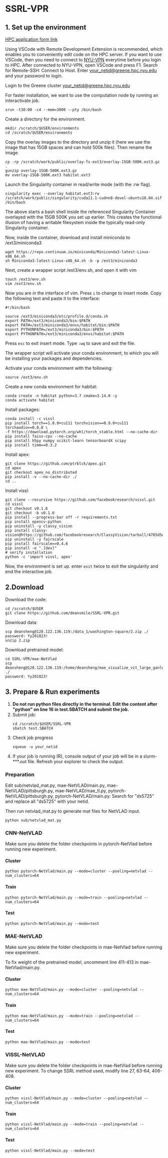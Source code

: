 # SSRL-VPR

## 1. Set up the environment
[HPC application form link](https://www.nyu.edu/life/information-technology/research-computing-services/high-performance-computing/high-performance-computing-nyu-it/hpc-accounts-and-eligibility.html)

Using VSCode with Remote Development Extension is recommended, which enables you to conveniently edit code on the HPC server. If you want to use VSCode, then you need to connect to [NYU-VPN](https://nyu.service-now.com/sp?id=search&spa=1&q=vpnmfa) everytime before you login to HPC. After connected to NYU-VPN, open VSCode and press F1. Search for Remote-SSH: Connect to Host. Enter your_netid@greene.hpc.nyu.edu and your password to login.

Login to the Greene cluster your_netid@greene.hpc.nyu.edu

For faster installation, we want to use the computation node by running an interactivate job.
```
srun -t30:00 -c4 --mem=3000 --pty /bin/bash
```
Create a directory for the environment.
```
mkdir /scratch/$USER/environments
cd /scratch/$USER/environments
```
Copy the overlay images to the directory and unzip it (here we use the image that has 15GB spaces and can hold 500k files). Then rename the image
```
cp -rp /scratch/work/public/overlay-fs-ext3/overlay-15GB-500K.ext3.gz .
gunzip overlay-15GB-500K.ext3.gz
mv overlay-15GB-500K.ext3 habitat.ext3
```
Launch the Singularity container in read/write mode (with the :rw flag). 
```
singularity exec --overlay habitat.ext3:rw /scratch/work/public/singularity/cuda11.1-cudnn8-devel-ubuntu18.04.sif /bin/bash
```
The above starts a bash shell inside the referenced Singularity Container overlayed with the 15GB 500K you set up earlier. This creates the functional illusion of having a writable filesystem inside the typically read-only Singularity container.

Now, inside the container, download and install miniconda to /ext3/miniconda3
```
wget https://repo.continuum.io/miniconda/Miniconda3-latest-Linux-x86_64.sh
sh Miniconda3-latest-Linux-x86_64.sh -b -p /ext3/miniconda3
```
Next, create a wrapper script /ext3/env.sh, and open it with vim
```
touch /ext3/env.sh
vim /ext3/env.sh
```
Now you are in the interface of vim. Press `i` to change to insert mode. Copy the following text and paste it to the interface:
```
#!/bin/bash

source /ext3/miniconda3/etc/profile.d/conda.sh
export PATH=/ext3/miniconda3/bin:$PATH
export PATH=/ext3/miniconda3/envs/habitat/bin:$PATH
export PYTHONPATH=/ext3/miniconda3/bin:$PATH
export PYTHONPATH=/ext3/miniconda3/envs/habitat:$PATH
```
Press `esc` to exit insert mode. Type `:wq` to save and exit the file.

The wrapper script will activate your conda environment, to which you will be installing your packages and dependencies. 

Activate your conda environment with the following:
```
source /ext3/env.sh
```
Create a new conda environment for habitat:
```
conda create -n habitat python=3.7 cmake=3.14.0 -y
conda activate habitat
```
Install packages:
```
conda install -c vissl
pip install torch==1.8.0+cu111 torchvision==0.9.0+cu111 torchaudio==0.8.0 \
-f https://download.pytorch.org/whl/torch_stable.html --no-cache-dir
pip install faiss-cpu --no-cache
pip install h5py numpy scikit-learn tensorboardX scipy
pip install timm==0.3.2
```
Install apex:
```
git clone https://github.com/ptrblck/apex.git
cd apex
git checkout apex_no_distributed
pip install -v --no-cache-dir ./
cd ..
```
Install vissl:
```
git clone --recursive https://github.com/facebookresearch/vissl.git
cd vissl
git checkout v0.1.6
git checkout -b v0.1.6
pip install --progress-bar off -r requirements.txt
pip install opencv-python
pip uninstall -y classy_vision
pip install classy-vision@https://github.com/facebookresearch/ClassyVision/tarball/4785d5ee19d3bcedd5b28c1eb51ea1f59188b54d
pip uninstall -y fairscale
pip install fairscale==0.4.6
pip install -e ".[dev]"
# verify installation
python -c 'import vissl, apex'
```

Now, the environment is set up. enter `exit` twice to exit the singularity and end the interactive job.

## 2.Download
Download the code:
```
cd /scratch/$USER
git clone https://github.com/deansmile/SSRL-VPR.git
```
Download data:
```
scp deansheng@128.122.136.119:/data_1/washington-square/2.zip ./
password: Yy201023!
unzip 2.zip
```
Download pretrained model:
```
cd SSRL-VPR/mae-NetVlad
scp deansheng@128.122.136.119:/home/deansheng/mae_visualize_vit_large_ganloss.pth ./
password: Yy201023!
```

## 3. Prepare & Run experiments
1. **Do not run python files directly in the terminal. Edit the content after "python" on line 16 in test.SBATCH and submit the job.**
2. Submit job:
   ```
   cd /scratch/$USER/SSRL-VPR
   sbatch test.SBATCH
   ```
3. Check job progress
   ```
   squeue -u your_netid
   ```
4. If your job is running (R), console output of your job will be in a slurm-***.out file. Refresh your explorer to check the output.

### Preparation
Edit sub/netvlad_mat.py, mae-NetVLAD/main.py, mae-NetVLAD/pittsburgh.py, mae-NetVLAD/mae_tl.py, pytorch-NetVLAD/pittsburgh.py, pytorch-NetVLAD/main.py: Search for "ds5725" and replace all "ds5725" with your netid. 

Then run netvlad_mat.py to generate mat files for NetVLAD input.
```
python sub/netvlad_mat.py
```

### CNN-NetVLAD
Make sure you delete the folder checkpoints in pytorch-NetVlad before running new experiment.

#### Cluster
```
python pytorch-NetVlad/main.py --mode=cluster --pooling=netvlad --num_clusters=64
```
#### Train
```
python pytorch-NetVlad/main.py --mode=train --pooling=netvlad --num_clusters=64
```
#### Test
```
python pytorch-NetVlad/main.py --mode=test
```

### MAE-NetVLAD
Make sure you delete the folder checkpoints in mae-NetVlad before running new experiment.

To fix weight of the pretrained model, uncomment line 411-413 in mae-NetVlad/main.py.

#### Cluster
```
python mae-NetVlad/main.py --mode=cluster --pooling=netvlad --num_clusters=64
```
#### Train
```
python mae-NetVlad/main.py --mode=train --pooling=netvlad --num_clusters=64
```
#### Test
```
python mae-NetVlad/main.py --mode=test
```

### VISSL-NetVLAD
Make sure you delete the folder checkpoints in mae-NetVlad before running new experiment.
To change SSRL method used, modify line 27, 63-64, 406-408.

#### Cluster
```
python vissl-NetVlad/main.py --mode=cluster --pooling=netvlad --num_clusters=64
```
#### Train
```
python vissl-NetVlad/main.py --mode=train --pooling=netvlad --num_clusters=64
```
#### Test
```
python vissl-NetVlad/main.py --mode=test
```
